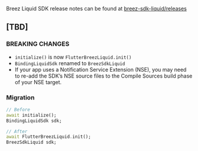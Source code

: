 Breez Liquid SDK release notes can be found at [breez-sdk-liquid/releases](https://github.com/breez/breez-sdk-liquid/releases/)

## [TBD]

### BREAKING CHANGES
- `initialize()` is now `FlutterBreezLiquid.init()`
- `BindingLiquidSdk` renamed to `BreezSdkLiquid`
- If your app uses a Notification Service Extension (NSE), you may need to re-add the SDK’s NSE source files to the Compile Sources build phase of your NSE target.

### Migration
```dart
// Before
await initialize();
BindingLiquidSdk sdk;

// After  
await FlutterBreezLiquid.init();
BreezSdkLiquid sdk;
```